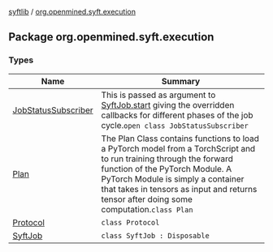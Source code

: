 [syftlib](../index.md) / [org.openmined.syft.execution](./index.md)

## Package org.openmined.syft.execution

### Types

| Name | Summary |
|---|---|
| [JobStatusSubscriber](-job-status-subscriber/index.md) | This is passed as argument to [SyftJob.start](-syft-job/start.md) giving the overridden callbacks for different phases of the job cycle.`open class JobStatusSubscriber` |
| [Plan](-plan/index.md) | The Plan Class contains functions to load a PyTorch model from a TorchScript and to run training through the forward function of the PyTorch Module. A PyTorch Module is simply a container that takes in tensors as input and returns tensor after doing some computation.`class Plan` |
| [Protocol](-protocol/index.md) | `class Protocol` |
| [SyftJob](-syft-job/index.md) | `class SyftJob : Disposable` |
